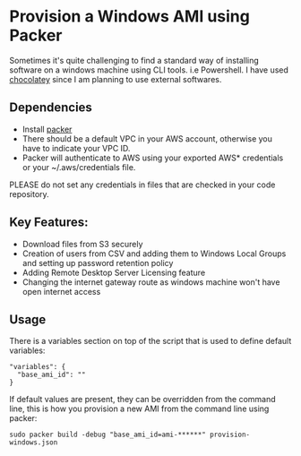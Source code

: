# Provision a Windows AMI using Packer

Sometimes it's quite challenging to find a standard way of installing software on a windows machine using CLI tools. i.e Powershell. I have used [chocolatey](https://chocolatey.org/) since I am planning to use external softwares.

## Dependencies
 - Install [packer](http://packer.io)
 - There should be a default VPC in your AWS account, otherwise you have to indicate your VPC ID.
 - Packer will authenticate to AWS using your exported AWS\* credentials or your ~/.aws/credentials file.
 
PLEASE do not set any credentials in files that are checked in your code repository.

## Key Features:
 - Download files from S3 securely
 - Creation of users from CSV and adding them to Windows Local Groups and setting up password retention policy
 - Adding Remote Desktop Server Licensing feature
 - Changing the internet gateway route as windows machine won't have open internet access

## Usage
There is a variables section on top of the script that is used to define default variables:

```
"variables": {
  "base_ami_id": ""
}
```

If default values are present, they can be overridden from the command line, this is how you provision a new AMI from the command line using packer:

```
sudo packer build -debug "base_ami_id=ami-******" provision-windows.json
```